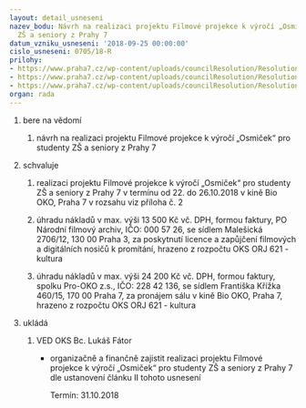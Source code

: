 ```yaml
---
layout: detail_usneseni
nazev_bodu: Návrh na realizaci projektu Filmové projekce k výročí „Osmiček“ pro studenty
  ZŠ a seniory z Prahy 7
datum_vzniku_usneseni: '2018-09-25 00:00:00'
cislo_usneseni: 0705/18-R
prilohy:
- https://www.praha7.cz/wp-content/uploads/councilResolution/Resolutions/30250/export/duvodovazprava_filmoveprojekcekvyrociosmicek~395014.docx
- https://www.praha7.cz/wp-content/uploads/councilResolution/Resolutions/30250/export/podrobnypopisakce~395013.docx
- https://www.praha7.cz/wp-content/uploads/councilResolution/Resolutions/30250/export/export~395341.pdf
organ: rada
---
```

<ol id="urzList" class="urzList_view"><li class="urzClass1" id=""><span name="1">bere na vědomí</span><ol class="urzOlClass decimal "><li class="urzClass2" id="" style="text-align: left;"><span><p>návrh na realizaci projektu Filmové projekce k výročí „Osmiček“ pro studenty ZŠ a seniory z Prahy 7</p></span></li></ol></li><li class="urzClass1" id=""><span name="24">schvaluje</span><ol class="urzOlClass decimal "><li class="urzClass2" id="" style="text-align: left;"><span><p>realizaci projektu Filmové projekce k výročí „Osmiček“ pro studenty ZŠ a seniory z Prahy 7 v termínu od 22. do 26.10.2018 v kině Bio OKO, Praha 7 v rozsahu viz příloha č. 2<br></p></span></li><li class="urzClass2" id="" style="text-align: left;"><span><p>úhradu nákladů v max. výši&nbsp;13 500 Kč vč. DPH, formou faktury, PO Národní filmový archiv, IČO: 000 57 26, se sídlem Malešická 2706/12, 130 00 Praha 3, za poskytnutí licence a zapůjčení filmových a digitálních nosičů k promítání, hrazeno z rozpočtu OKS ORJ 621 - kultura</p></span></li><li class="urzClass2" id="" style="text-align: left;"><span><p>úhradu nákladů v max. výši 24 200 Kč vč. DPH, formou faktury, spolku Pro-OKO z.s., IČO: 228 42 136, se sídlem Františka Křížka 460/15, 170 00 Praha 7, za pronájem sálu v kině Bio OKO, Praha 7, hrazeno z rozpočtu OKS ORJ 621 - kultura</p></span></li></ol></li><li class="urzClass1" id="urzUkoly"><span name="1">ukládá</span><ol class="urzOlClass"><li class="urzClass2"><span><p>VED OKS Bc. Lukáš Fátor</p></span><ul class="urzUlClass"><li class="urzClass3"><span><p>organizačně a finančně zajistit realizaci projektu Filmové projekce k výročí „Osmiček“ pro studenty ZŠ a seniory z Prahy 7 dle ustanovení článku II tohoto usnesení</p></span><span class="urzUkolTermin">  Termín:&nbsp;31.10.2018</span></li></ul></li></ol></li></ol>